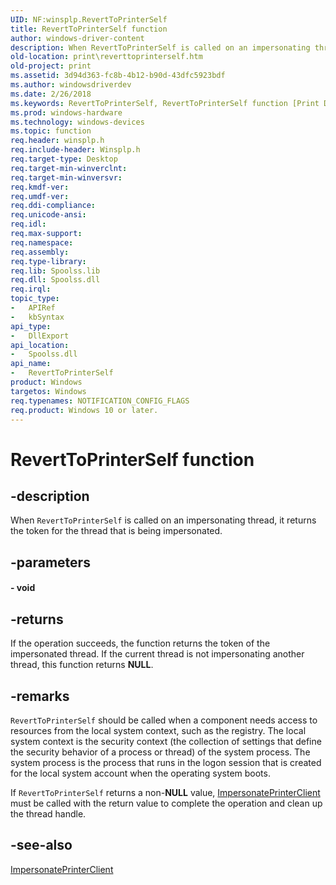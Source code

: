 ```yaml
---
UID: NF:winsplp.RevertToPrinterSelf
title: RevertToPrinterSelf function
author: windows-driver-content
description: When RevertToPrinterSelf is called on an impersonating thread, it returns the token for the thread that is being impersonated.
old-location: print\reverttoprinterself.htm
old-project: print
ms.assetid: 3d94d363-fc8b-4b12-b90d-43dfc5923bdf
ms.author: windowsdriverdev
ms.date: 2/26/2018
ms.keywords: RevertToPrinterSelf, RevertToPrinterSelf function [Print Devices], print.reverttoprinterself, spoolfnc_4cf3c4c1-39bf-4ef6-b578-b9ff0955cbe5.xml, winsplp/RevertToPrinterSelf
ms.prod: windows-hardware
ms.technology: windows-devices
ms.topic: function
req.header: winsplp.h
req.include-header: Winsplp.h
req.target-type: Desktop
req.target-min-winverclnt: 
req.target-min-winversvr: 
req.kmdf-ver: 
req.umdf-ver: 
req.ddi-compliance: 
req.unicode-ansi: 
req.idl: 
req.max-support: 
req.namespace: 
req.assembly: 
req.type-library: 
req.lib: Spoolss.lib
req.dll: Spoolss.dll
req.irql: 
topic_type:
-	APIRef
-	kbSyntax
api_type:
-	DllExport
api_location:
-	Spoolss.dll
api_name:
-	RevertToPrinterSelf
product: Windows
targetos: Windows
req.typenames: NOTIFICATION_CONFIG_FLAGS
req.product: Windows 10 or later.
---
```


# RevertToPrinterSelf function


## -description


When <code>RevertToPrinterSelf</code> is called on an impersonating thread, it returns the token for the thread that is being impersonated.


## -parameters






#### - void


## -returns



If the operation succeeds, the function returns the token of the impersonated thread. If the current thread is not impersonating another thread, this function returns <b>NULL</b>.




## -remarks



<code>RevertToPrinterSelf</code> should be called when a component needs access to resources from the local system context, such as the registry. The local system context is the security context (the collection of settings that define the security behavior of a process or thread) of the system process. The system process is the process that runs in the logon session that is created for the local system account when the operating system boots. 

If <code>RevertToPrinterSelf</code> returns a non-<b>NULL</b> value, <a href="https://msdn.microsoft.com/library/windows/hardware/ff551062">ImpersonatePrinterClient</a> must be called with the return value to complete the operation and clean up the thread handle.




## -see-also




<a href="https://msdn.microsoft.com/library/windows/hardware/ff551062">ImpersonatePrinterClient</a>
 

 

